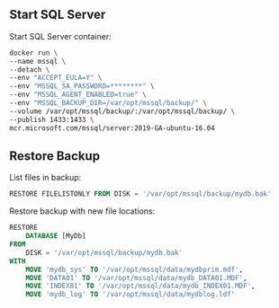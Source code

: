 ## Start SQL Server

Start SQL Server container:

```bash
docker run \
--name mssql \
--detach \
--env "ACCEPT_EULA=Y" \
--env "MSSQL_SA_PASSWORD=********" \
--env "MSSQL_AGENT_ENABLED=true" \
--env "MSSQL_BACKUP_DIR=/var/opt/mssql/backup/" \
--volume /var/opt/mssql/backup/:/var/opt/mssql/backup/ \
--publish 1433:1433 \
mcr.microsoft.com/mssql/server:2019-GA-ubuntu-16.04
```

## Restore Backup

List files in backup:

```sql
RESTORE FILELISTONLY FROM DISK = '/var/opt/mssql/backup/mydb.bak'
```

Restore backup with new file locations:

```sql
RESTORE
    DATABASE [MyDb]
FROM
    DISK = '/var/opt/mssql/backup/mydb.bak'
WITH
    MOVE 'mydb_sys' TO '/var/opt/mssql/data/mydbprim.mdf',
    MOVE 'DATA01' TO '/var/opt/mssql/data/mydb_DATA01.MDF',
    MOVE 'INDEX01' TO '/var/opt/mssql/data/mydb_INDEX01.MDF',
    MOVE 'mydb_log' TO '/var/opt/mssql/data/mydblog.ldf'
```